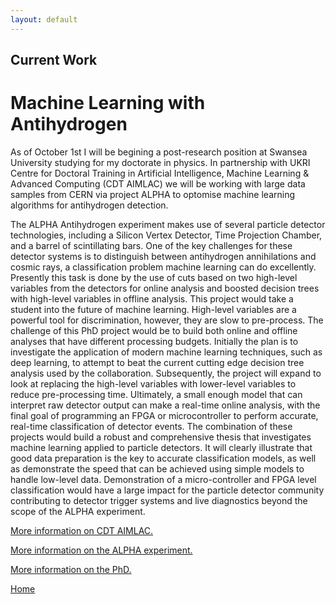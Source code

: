 ```yaml
---
layout: default
---
```


## Current Work

# Machine Learning with Antihydrogen

As of October 1st I will be begining a post-research position at Swansea University studying for my doctorate in physics. In partnership with UKRI Centre for Doctoral Training in Artificial Intelligence, Machine Learning & Advanced Computing (CDT AIMLAC) we will be working with large data samples from CERN via project ALPHA to optomise machine learning algorithms for antihydrogen detection. 

The ALPHA Antihydrogen experiment makes use of several particle detector technologies, including a Silicon Vertex Detector, Time Projection Chamber, and a barrel of scintillating bars. One of the key challenges for these detector systems is to distinguish between antihydrogen annihilations and cosmic rays, a classification problem machine learning can do excellently. Presently this task is done by the use of cuts based on two high-level variables from the detectors for online analysis and boosted decision trees with high-level variables in offline analysis. This project would take a student into the future of machine learning. High-level variables are a powerful tool for discrimination, however, they are slow to pre-process. The challenge of this PhD project would be to build both online and offline analyses that have different processing budgets. Initially the plan is to investigate the application of modern machine learning techniques, such as deep learning, to attempt to beat the current cutting edge decision tree analysis used by the collaboration. Subsequently, the project will expand to look at replacing the high-level variables with lower-level variables to reduce pre-processing time. Ultimately, a small enough model that can interpret raw detector output can make a real-time online analysis, with the final goal of programming an FPGA or microcontroller to perform accurate, real-time classification of detector events. The combination of these projects would build a robust and comprehensive thesis that investigates machine learning applied to particle detectors. It will clearly illustrate that good data preparation is the key to accurate classification models, as well as demonstrate the speed that can be achieved using simple models to handle low-level data. Demonstration of a micro-controller and FPGA level classification would have a large impact for the particle detector community contributing to detector trigger systems and live diagnostics beyond the scope of the ALPHA experiment.

<a href="http://cdt-aimlac.org/" target="_blank">More information on CDT AIMLAC.</a>

<a href="https://home.cern/science/experiments/alpha" target="_blank">More information on the ALPHA experiment.</a>

<a href="https://www.swansea.ac.uk/physics/postgraduate-physics/postgraduate-opportunities-physics/machine-learning-with-antihydrogen/" target="_blank">More information on the PhD.</a>


[Home](./)
